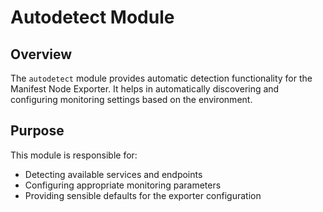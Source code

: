 # Autodetect Module

## Overview

The `autodetect` module provides automatic detection functionality for the Manifest Node Exporter. It helps in
automatically discovering and configuring monitoring settings based on the environment.

## Purpose

This module is responsible for:

- Detecting available services and endpoints
- Configuring appropriate monitoring parameters
- Providing sensible defaults for the exporter configuration
